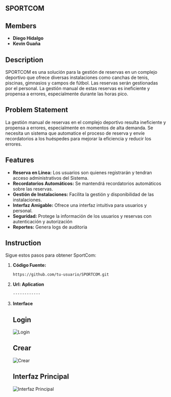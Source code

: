 ## SPORTCOM

## Members
- **Diego Hidalgo**
- **Kevin Guaña**

## Description
SPORTCOM es una solución para la gestión de reservas en un complejo deportivo que ofrece diversas instalaciones como canchas de tenis, piscinas, gimnasios y campos de fútbol. Las reservas serán gestionadas por el personal. La gestión manual de estas reservas es ineficiente y propensa a errores, especialmente durante las horas pico.

## Problem Statement
La gestión manual de reservas en el complejo deportivo resulta ineficiente y propensa a errores, especialmente en momentos de alta demanda. Se necesita un sistema que automatice el proceso de reserva y envíe recordatorios a los huéspedes para mejorar la eficiencia y reducir los errores.

## Features
- **Reserva en Línea:** Los usuarios son quienes registrarán y tendran acceso administrativos del Sistema.
- **Recordatorios Automáticos:** Se mantendrá recordatorios automáticos sobre las reservas.
- **Gestión de Instalaciones:** Facilita la gestión y disponibilidad de las instalaciones.
- **Interfaz Amigable:** Ofrece una interfaz intuitiva para usuarios y personal.
- **Seguridad:** Protege la información de los usuarios y reservas con autenticación y autorización
- **Reportes:** Genera logs de auditoria


## Instruction

Sigue estos pasos para obtener SportCom:

1. **Código Fuente:**
   ```bash
   https://github.com/tu-usuario/SPORTCOM.git

2. **Url: Aplication**
   ```bash
   ------------

3. **Interface**
   ## Login

   ![Login](images/Login.png)

   ## Crear

   ![Crear](images/Register.png)

   ## Interfaz Principal

   ![Interfaz Principal](images/Main-Interface.png)
   


